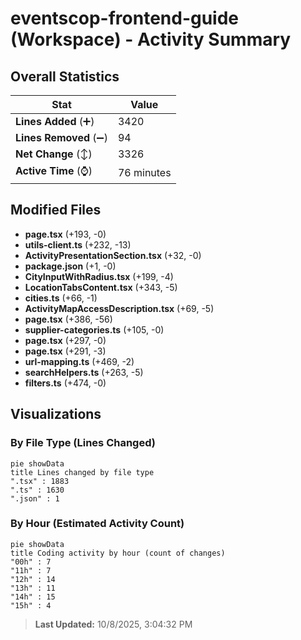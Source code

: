# eventscop-frontend-guide (Workspace) - Activity Summary 

## Overall Statistics

| Stat                   | Value                                                             |
| ---------------------- | ----------------------------------------------------------------- |
| **Lines Added** (➕)   | 3420                                          |
| **Lines Removed** (➖) | 94                                        |
| **Net Change** (↕)    | 3326                |
| **Active Time** (⌚)   | 76 minutes |


## Modified Files
- **page.tsx** (+193, -0)
- **utils-client.ts** (+232, -13)
- **ActivityPresentationSection.tsx** (+32, -0)
- **package.json** (+1, -0)
- **CityInputWithRadius.tsx** (+199, -4)
- **LocationTabsContent.tsx** (+343, -5)
- **cities.ts** (+66, -1)
- **ActivityMapAccessDescription.tsx** (+69, -5)
- **page.tsx** (+386, -56)
- **supplier-categories.ts** (+105, -0)
- **page.tsx** (+297, -0)
- **page.tsx** (+291, -3)
- **url-mapping.ts** (+469, -2)
- **searchHelpers.ts** (+263, -5)
- **filters.ts** (+474, -0)

## Visualizations

### By File Type (Lines Changed)

```mermaid
pie showData
title Lines changed by file type
".tsx" : 1883
".ts" : 1630
".json" : 1
```

### By Hour (Estimated Activity Count)

```mermaid
pie showData
title Coding activity by hour (count of changes)
"00h" : 7
"11h" : 7
"12h" : 14
"13h" : 11
"14h" : 15
"15h" : 4
```


> **Last Updated:** 10/8/2025, 3:04:32 PM